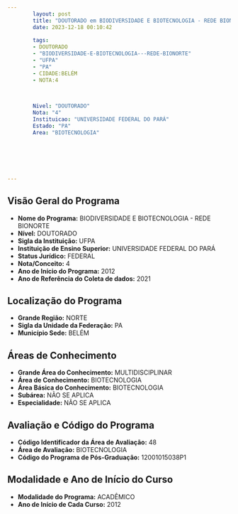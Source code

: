 ```yaml
---
        layout: post
        title: "DOUTORADO em BIODIVERSIDADE E BIOTECNOLOGIA - REDE BIONORTE na UFPA  "
        date: 2023-12-18 00:10:42
     
        tags:
        - DOUTORADO
        - "BIODIVERSIDADE-E-BIOTECNOLOGIA---REDE-BIONORTE"
        - "UFPA"
        - "PA"
        - CIDADE:BELÉM
        - NOTA:4
        
       

        Nivel: "DOUTORADO"
        Nota: "4"
        Instituicao: "UNIVERSIDADE FEDERAL DO PARÁ"
        Estado: "PA"
        Area: "BIOTECNOLOGIA"
        
        
        
        
        
        
---
```

## Visão Geral do Programa
- **Nome do Programa:** BIODIVERSIDADE E BIOTECNOLOGIA - REDE BIONORTE
- **Nível:** DOUTORADO
- **Sigla da Instituição:** UFPA
- **Instituição de Ensino Superior:** UNIVERSIDADE FEDERAL DO PARÁ
- **Status Jurídico:** FEDERAL
- **Nota/Conceito:** 4
- **Ano de Início do Programa:** 2012
- **Ano de Referência do Coleta de dados:** 2021

## Localização do Programa
- **Grande Região:** NORTE
- **Sigla da Unidade da Federação:** PA
- **Município Sede:** BELÉM

## Áreas de Conhecimento
- **Grande Área do Conhecimento:** MULTIDISCIPLINAR
- **Área de Conhecimento:** BIOTECNOLOGIA
- **Área Básica do Conhecimento:** BIOTECNOLOGIA
- **Subárea:** NÃO SE APLICA
- **Especialidade:** NÃO SE APLICA

## Avaliação e Código do Programa
- **Código Identificador da Área de Avaliação:** 48
- **Área de Avaliação:** BIOTECNOLOGIA
- **Código do Programa de Pós-Graduação:** 12001015038P1


## Modalidade e Ano de Início do Curso
- **Modalidade do Programa:** ACADÊMICO
- **Ano de Início de Cada Curso:** 2012
